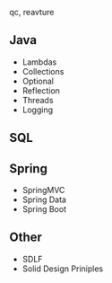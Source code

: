 qc, reavture
## Java
- Lambdas
- Collections
- Optional
- Reflection
- Threads
- Logging

## SQL


## Spring
- SpringMVC
- Spring Data
- Spring Boot


## Other
- SDLF
- Solid Design Priniples

